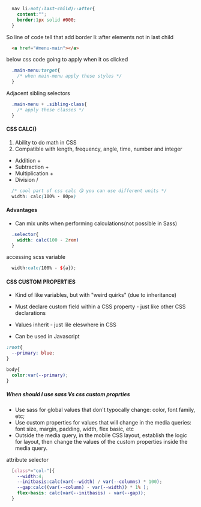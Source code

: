 ```css
  nav li:not(:last-child)::after{
    content:"";
    border:1px solid #000;
  } 
```
So line of code tell that add border li::after elements not in last child

```html
  <a href="#menu-main"></a>
```
 below css code going to apply when it os clicked

```css
  .main-menu:target{
    /* when main-menu apply these styles */
  }
```

Adjacent sibling selectors

```css
  .main-menu + .sibling-class{
    /* apply these classes */
  }

```

#### CSS CALC()
1. Ability to do math in CSS
2. Compatible with length, frequency, angle, time, number and integer
* Addition +
* Subtraction +
* Multiplication +
* Division / 

```css
  /* cool part of css calc 😘 you can use different units */
  width: calc(100% - 80px) 
```
#### Advantages
* Can mix units when performing calculations(not possible in Sass)

```css
  .selector{
    width: calc(100 - 2rem)
  }
```

accessing scss variable 
```scss
  width:calc(100% - ${a});
```

#### CSS CUSTOM PROPERTIES
* Kind of like variables, but with "weird quirks" (due to inheritance)

* Must declare custom field within a CSS property -  just like other CSS declarations

* Values inherit - just lile eleswhere in CSS

* Can be used in Javascript

```css
:root{
  --primary: blue;
}

body{
  color:var(--primary);
}

```

##### When should I use sass Vs css custom proprties
* Use sass for global values that don't typocally change: color, font family, etc;
* Use custom properties for values that will change in the media queries: font size, margin, padding, width, flex basic, etc
* Outside the media query, in the mobile CSS layout, establish the logic for layout, then change the values of the custom properties inside the media query.


attribute selector

```css
  [class*="col-"]{
    --width:4;
    --initbasis:calc(var(--width) / var(--columns) * 100);
    --gap:calc((var(--column) - var(--width)) * 1% );
    flex-basis: calc(var(--initbasis) - var(--gap));
  }
```
